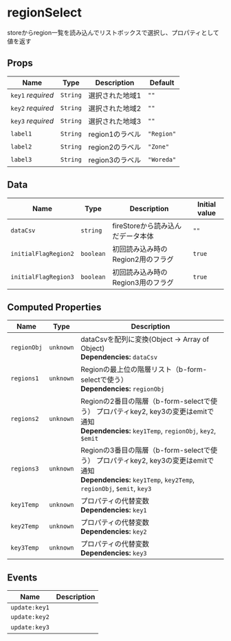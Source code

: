 # regionSelect

storeからregion一覧を読み込んでリストボックスで選択し、プロパティとして値を返す

## Props

| Name              | Type     | Description | Default    |
| ----------------- | -------- | ----------- | ---------- |
| `key1` *required* | `String` | 選択された地域1    | `""`       |
| `key2` *required* | `String` | 選択された地域2    | `""`       |
| `key3` *required* | `String` | 選択された地域3    | `""`       |
| `label1`          | `String` | region1のラベル | `"Region"` |
| `label2`          | `String` | region2のラベル | `"Zone"`   |
| `label3`          | `String` | region3のラベル | `"Woreda"` |

## Data

| Name                 | Type      | Description           | Initial value |
| -------------------- | --------- | --------------------- | ------------- |
| `dataCsv`            | `string`  | fireStoreから読み込んだデータ本体 | `""`          |
| `initialFlagRegion2` | `boolean` | 初回読み込み時のRegion2用のフラグ  | `true`        |
| `initialFlagRegion3` | `boolean` | 初回読み込み時のRegion3用のフラグ  | `true`        |

## Computed Properties

| Name        | Type      | Description                                                                                                                               |
| ----------- | --------- | ----------------------------------------------------------------------------------------------------------------------------------------- |
| `regionObj` | `unknown` | dataCsvを配列に変換(Object -> Array of Object)<br/>**Dependencies:** `dataCsv`                                                                  |
| `regions1`  | `unknown` | Regionの最上位の階層リスト（b-form-selectで使う）<br/>**Dependencies:** `regionObj`                                                                      |
| `regions2`  | `unknown` | Regionの2番目の階層（b-form-selectで使う）     プロパティkey2, key3の変更はemitで通知<br/>**Dependencies:** `key1Temp`, `regionObj`, `key2`, `$emit`             |
| `regions3`  | `unknown` | Regionの3番目の階層（b-form-selectで使う）     プロパティkey2, key3の変更はemitで通知<br/>**Dependencies:** `key1Temp`, `key2Temp`, `regionObj`, `$emit`, `key3` |
| `key1Temp`  | `unknown` | プロパティの代替変数<br/>**Dependencies:** `key1`                                                                                                   |
| `key2Temp`  | `unknown` | プロパティの代替変数<br/>**Dependencies:** `key2`                                                                                                   |
| `key3Temp`  | `unknown` | プロパティの代替変数<br/>**Dependencies:** `key3`                                                                                                   |

## Events

| Name          | Description |
| ------------- | ----------- |
| `update:key1` |             |
| `update:key2` |             |
| `update:key3` | &nbsp;      |

